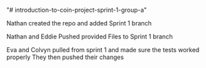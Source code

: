 "# introduction-to-coin-project-sprint-1-group-a"

Nathan created the repo and added Sprint 1 branch

Nathan and Eddie Pushed provided Files to Sprint 1 branch

Eva and Colvyn pulled from sprint 1 and made sure the tests worked properly
They then pushed their changes
